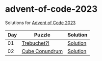 # advent-of-code-2023

Solutions for [Advent of Code 2023](https://adventofcode.com/2023)

| Day | Puzzle                                                | Solution                             |
|-----|-------------------------------------------------------|--------------------------------------|
| 01  | [Trebuchet?!](https://adventofcode.com/2023/day/1)    | [Solution](src/main/kotlin/Day01.kt) |
| 02  | [Cube Conundrum](https://adventofcode.com/2023/day/2) | [Solution](src/main/kotlin/Day02.kt) |

